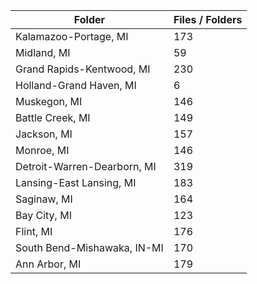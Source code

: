 | Folder                      |   Files / Folders |
|-----------------------------|-------------------|
| Kalamazoo-Portage, MI       |               173 |
| Midland, MI                 |                59 |
| Grand Rapids-Kentwood, MI   |               230 |
| Holland-Grand Haven, MI     |                 6 |
| Muskegon, MI                |               146 |
| Battle Creek, MI            |               149 |
| Jackson, MI                 |               157 |
| Monroe, MI                  |               146 |
| Detroit-Warren-Dearborn, MI |               319 |
| Lansing-East Lansing, MI    |               183 |
| Saginaw, MI                 |               164 |
| Bay City, MI                |               123 |
| Flint, MI                   |               176 |
| South Bend-Mishawaka, IN-MI |               170 |
| Ann Arbor, MI               |               179 |